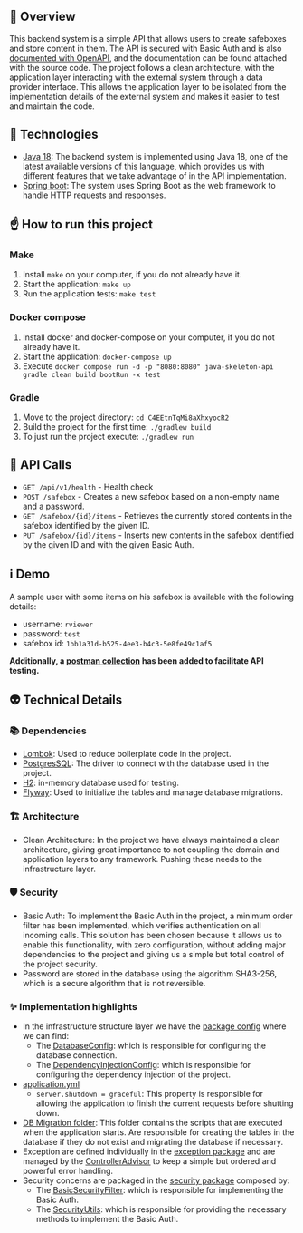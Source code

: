 ## 👀 Overview
This backend system is a simple API that allows users to create safeboxes and store content in them. The API is secured with Basic Auth and is also [documented with OpenAPI](./open-api.spec.yaml), and the documentation can be found attached with the source code.
The project follows a clean architecture, with the application layer interacting with the external system through a data provider interface. This allows the application layer to be isolated from the implementation details of the external system and makes it easier to test and maintain the code.

## 🤖 Technologies
- [Java 18](https://openjdk.java.net/projects/jdk/18/): The backend system is implemented using Java 18, one of the latest available versions of this language, which provides us with different features that we take advantage of in the API implementation.
- [Spring boot](https://spring.io/projects/spring-boot): The system uses Spring Boot as the web framework to handle HTTP requests and responses.

## ☝️ How to run this project
### ️Make
1. Install `make` on your computer, if you do not already have it.
2. Start the application: `make up`
3. Run the application tests: `make test`

### Docker compose
1. Install docker and docker-compose on your computer, if you do not already have it.
2. Start the application: `docker-compose up`
3. Execute `docker compose run -d -p "8080:8080" java-skeleton-api gradle clean build bootRun -x test`

### Gradle
1. Move to the project directory: `cd C4EEtnTqMi8aXhxyocR2`
2. Build the project for the first time: `./gradlew build`
3. To just run the project execute: `./gradlew run`

## 🎯 API Calls
- `GET /api/v1/health` - Health check
- `POST /safebox` - Creates a new safebox based on a non-empty name and a password.
- `GET /safebox/{id}/items` - Retrieves the currently stored contents in the safebox identified by the given ID.
- `PUT /safebox/{id}/items` - Inserts new contents in the safebox identified by the given ID and with the given Basic Auth.

## ℹ️ Demo
A sample user with some items on his safebox is available with the following details:
- username: `rviewer`
- password: `test`
- safebox id: `1bb1a31d-b525-4ee3-b4c3-5e8fe49c1af5`

**Additionally, a [postman collection](./Unsafebox.postman_collection.json) has been added to facilitate API testing.**

## 👽 Technical Details
### 📚 Dependencies
- [Lombok](https://projectlombok.org/): Used to reduce boilerplate code in the project.
- [PostgresSQL](https://www.postgresql.org/): The driver to connect with the database used in the project.
- [H2](https://www.h2database.com/): in-memory database used for testing.
- [Flyway](https://flywaydb.org/): Used to initialize the tables and manage database migrations.

### 🏗️ Architecture
- Clean Architecture: In the project we have always maintained a clean architecture, giving great importance to not coupling the domain and application layers to any framework. Pushing these needs to the infrastructure layer.

### 🛡️ Security
- Basic Auth: To implement the Basic Auth in the project, a minimum order filter has been implemented, which verifies authentication on all incoming calls. This solution has been chosen because it allows us to enable this functionality, with zero configuration, without adding major dependencies to the project and giving us a simple but total control of the project security.
- Password are stored in the database using the algorithm SHA3-256, which is a secure algorithm that is not reversible.

### ✨ Implementation highlights
- In the infrastructure structure layer we have the [package config](src/main/java/com/rviewer/safebox/infrastructure/config) where we can find:
  - The [DatabaseConfig](src/main/java/com/rviewer/safebox/infrastructure/config/DatabaseConfig.java): which is responsible for configuring the database connection.
  - The [DependencyInjectionConfig](src/main/java/com/rviewer/safebox/infrastructure/config/DependencyInjectionConf.java): which is responsible for configuring the dependency injection of the project.
- [application.yml](src/main/resources/application.yml)
  - `server.shutdown = graceful`: This property is responsible for allowing the application to finish the current requests before shutting down. 
- [DB Migration folder](src/main/resources/db/migration): This folder contains the scripts that are executed when the application starts. Are responsible for creating the tables in the database if they do not exist and migrating the database if necessary.
- Exception are defined individually in the [exception package](src/main/java/com/rviewer/safebox/domain/exceptions) and are managed by the [ControllerAdvisor](src/main/java/com/rviewer/safebox/infrastructure/exceptions/ControllerAdvisor.java) to keep a simple but ordered and powerful error handling.
- Security concerns are packaged in the [security package](src/main/java/com/rviewer/safebox/infrastructure/security) composed by:
  - The [BasicSecurityFilter](src/main/java/com/rviewer/safebox/infrastructure/security/BasicSecurityFilter.java): which is responsible for implementing the Basic Auth.
  - The [SecurityUtils](src/main/java/com/rviewer/safebox/infrastructure/security/SecurityUtils.java): which is responsible for providing the necessary methods to implement the Basic Auth.